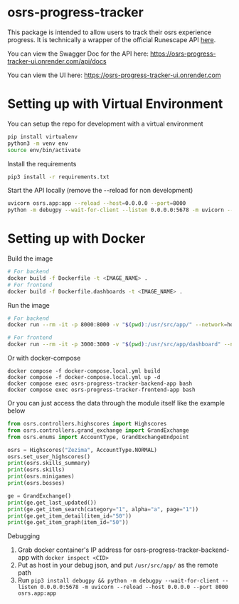# osrs-progress-tracker
This package is intended to allow users to track their osrs experience progress. It is technically a wrapper of the official Runescape API [here](https://runescape.wiki/w/Application_programming_interface).

You can view the Swagger Doc for the API here: https://osrs-progress-tracker-ui.onrender.com/api/docs

You can view the UI here: https://osrs-progress-tracker-ui.onrender.com

# Setting up with Virtual Environment
You can setup the repo for development with a virtual environment
```bash
pip install virtualenv
python3 -m venv env
source env/bin/activate
```

Install the requirements
```bash
pip3 install -r requirements.txt
```

Start the API locally (remove the --reload for non development)
```bash
uvicorn osrs.app:app --reload --host=0.0.0.0 --port=8000
python -m debugpy --wait-for-client --listen 0.0.0.0:5678 -m uvicorn --reload --host 0.0.0.0 --port 8000 osrs.app:app
```

# Setting up with Docker
Build the image
```bash
# For backend
docker build -f Dockerfile -t <IMAGE_NAME> .
# For frontend
docker build -f Dockerfile.dashboards -t <IMAGE_NAME> .
```

Run the image
```bash
# For backend
docker run --rm -it -p 8000:8000 -v "$(pwd):/usr/src/app/" --network=host <IMAGE_NAME>

# For frontend
docker run --rm -it -p 3000:3000 -v "$(pwd):/usr/src/app/dashboard" --network=host <IMAGE_NAME>
```

Or with docker-compose
```
docker compose -f docker-compose.local.yml build
docker compose -f docker-compose.local.yml up -d
docker compose exec osrs-progress-tracker-backend-app bash
docker compose exec osrs-progress-tracker-frontend-app bash
```

Or you can just access the data through the module itself like the example below
```python
from osrs.controllers.highscores import Highscores
from osrs.controllers.grand_exchange import GrandExchange
from osrs.enums import AccountType, GrandExchangeEndpoint

osrs = Highscores("Zezima", AccountType.NORMAL)
osrs.set_user_highscores()
print(osrs.skills_summary)
print(osrs.skills)
print(osrs.minigames)
print(osrs.bosses)

ge = GrandExchange()
print(ge.get_last_updated())
print(ge.get_item_search(category="1", alpha="a", page="1"))
print(ge.get_item_detail(item_id="50"))
print(ge.get_item_graph(item_id="50"))
```

Debugging
1. Grab docker container's IP address for osrs-progress-tracker-backend-app with `docker inspect <CID>`
2. Put as host in your debug json, and put `/usr/src/app/` as the remote path
3. Run `pip3 install debugpy && python -m debugpy --wait-for-client --listen 0.0.0.0:5678 -m uvicorn --reload --host 0.0.0.0 --port 8000 osrs.app:app`

